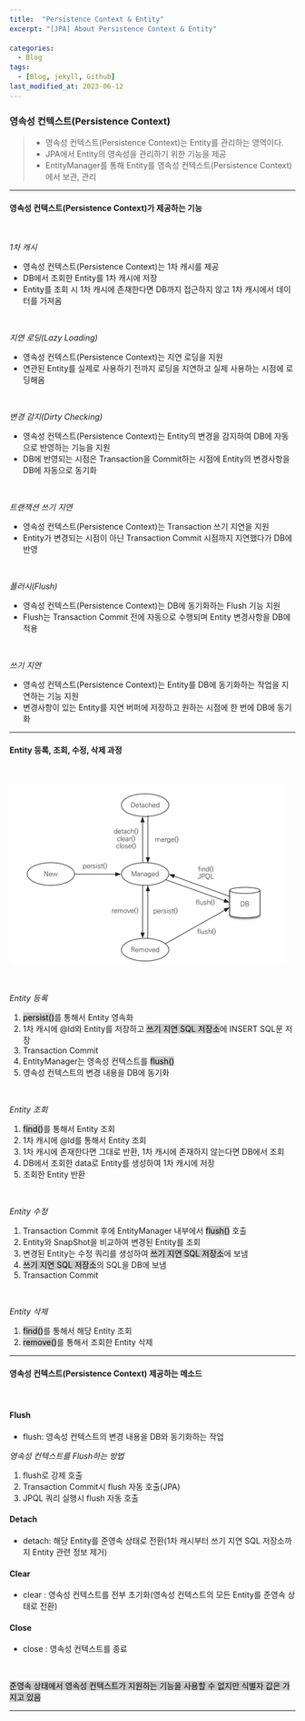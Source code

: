 ```yaml
---
title:  "Persistence Context & Entity"
excerpt: "[JPA] About Persistence Context & Entity"

categories:
  - Blog
tags:
  - [Blog, jekyll, Github]
last_modified_at: 2023-06-12
---
```


### 영속성 컨텍스트(Persistence Context)

>- 영속성 컨텍스트(Persistence Context)는 Entity를 관리하는 영역이다.
>- JPA에서 Entity의 영속성을 관리하기 위한 기능을 제공
>- EntityManager를 통해 Entity를 영속성 컨텍스트(Persistence Context)에서 보관, 관리

---

#### 영속성 컨텍스트(Persistence Context)가 제공하는 기능

<br/>

*1차 캐시*

- 영속성 컨텍스트(Persistence Context)는 1차 캐시를 제공
- DB에서 조회한 Entity를 1차 캐시에 저장
- Entity를 조회 시 1차 캐시에 존재한다면 DB까지 접근하지 않고 1차 캐시에서 데이터를 가져옴

<br />

*지연 로딩(Lazy Loading)*

- 영속성 컨텍스트(Persistence Context)는 지연 로딩을 지원
- 연관된 Entity를 실제로 사용하기 전까지 로딩을 지연하고 실제 사용하는 시점에 로딩해옴

<br />


*변경 감지(Dirty Checking)*

- 영속성 컨텍스트(Persistence Context)는 Entity의 변경을 감지하여 DB에 자동으로 반영하는 기능을 지원
- DB에 반영되는 시점은 Transaction을 Commit하는 시점에 Entity의 변경사항을 DB에 자동으로 동기화

<br />

*트랜잭션 쓰기 지연*

- 영속성 컨텍스트(Persistence Context)는 Transaction 쓰기 지연을 지원
- Entity가 변경되는 시점이 아닌 Transaction Commit 시점까지 지연했다가 DB에 반영
  
<br />

*플러시(Flush)*

- 영속성 컨텍스트(Persistence Context)는 DB에 동기화하는 Flush 기능 지원
- Flush는 Transaction Commit 전에 자동으로 수행되며 Entity 변경사항을 DB에 적용

<br />

*쓰기 지연*

- 영속성 컨텍스트(Persistence Context)는 Entity를 DB에 동기화하는 작업을 지연하는 기능 지원
- 변경사항이 있는 Entity를 지연 버퍼에 저장하고 원하는 시점에 한 번에 DB에 동기화

---

#### Entity 등록, 조회, 수정, 삭제 과정

<br />

![image info](/assets/img/jpaLifecycle.png)
<img src="/assets/img/jpaLifecycle.png" alt="" width="0" height="0">

<br />

*Entity 등록*

1. <mark style="background-color:#cccccc">persist()</mark>를 통해서 Entity 영속화
2. 1차 캐시에 @Id와 Entity를 저장하고 <mark style="background-color:#cccccc">쓰기 지연 SQL 저장소</mark>에 INSERT SQL문 저장
3. Transaction Commit
4. EntityManager는 영속성 컨텍스트를 <mark style="background-color:#cccccc">flush()</mark>
5. 영속성 컨텍스트의 변경 내용을 DB에 동기화


<br />

*Entity 조회*

1. <mark style="background-color:#cccccc">find()</mark>를 통해서 Entity 조회
2. 1차 캐시에 @Id를 통해서 Entity 조회
3. 1차 캐시에 존재한다면 그대로 반환, 1차 캐시에 존재하지 않는다면 DB에서 조회
4. DB에서 조회한 data로 Entity를 생성하여 1차 캐시에 저장
5. 조회한 Entity 반환


<br />


*Entity 수정*

1. Transaction Commit 후에 EntityManager 내부에서 <mark style="background-color:#cccccc">flush()</mark> 호출
2. Entity와 SnapShot을 비교하여 변경된 Entity를 조회
3. 변경된 Entity는 수정 쿼리를 생성하여 <mark style="background-color:#cccccc">쓰기 지연 SQL 저장소</mark>에 보냄
4. <mark style="background-color:#cccccc">쓰기 지연 SQL 저장소</mark>의 SQL을 DB에 보냄
5. Transaction Commit

<br />

*Entity 삭제*

1. <mark style="background-color:#cccccc">find()</mark>를 통해서 해당 Entity 조회
2. <mark style="background-color:#cccccc">remove()</mark>를 통해서 조회한 Entity 삭제

---

#### 영속성 컨텍스트(Persistence Context) 제공하는 메소드

<br />


#### Flush

- flush: 영속성 컨텍스트의 변경 내용을 DB와 동기화하는 작업

*영속성 컨텍스트를 Flush하는 방법*
1. flush로 강제 호출
2. Transaction Commit시 flush 자동 호출(JPA)
3. JPQL 쿼리 실행시 flush 자동 호출


#### Detach

- detach: 해당 Entity를 준영속 상태로 전환(1차 캐시부터 쓰기 지연 SQL 저장소까지 Entity 관련 정보 제거)


#### Clear

- clear : 영속성 컨텍스트를 전부 초기화(영속성 컨텍스트의 모든 Entity를 준영속 상태로 전환)


#### Close

- close : 영속성 컨텍스트를 종료

<br />

<mark style="background-color:#cccccc">준영속 상태에서 영속성 컨텍스트가 지원하는 기능을 사용할 수 없지만 식별자 값은 가지고 있음</mark>

---
